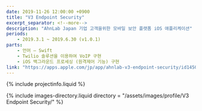 ```yaml
---
date: 2019-11-26 12:00:00 +0900
title: "V3 Endpoint Security"
excerpt_separator: <!--more-->
description: "AhnLab Japan 기업 고객을위한 모바일 보안 플랫폼 iOS 애플리케이션"
periods: 
    - 2019.3.1 ~ 2019.6.30 (v1.0.1)
parts:
    - 언어 – Swift
    - Twilio 솔루션을 이용하여 VoIP 구현
    - iOS 백그라운드 프로세싱 (원격제어 기능) 구현
link: "https://apps.apple.com/jp/app/ahnlab-v3-endpoint-security/id1450240153"
---
```


{% include projectinfo.liquid %}

<!--more-->

{% include images-directory.liquid directory = "/assets/images/profile/V3 Endpoint Security/" %}
